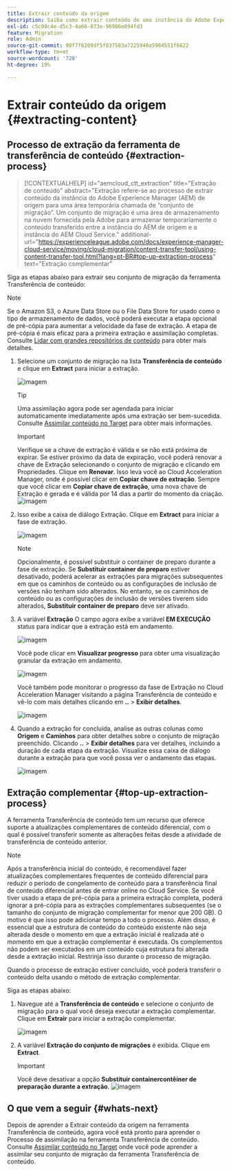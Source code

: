 ```yaml
---
title: Extrair conteúdo da origem
description: Saiba como extrair conteúdo de uma instância do Adobe Experience Manager (AEM) de origem para transferi-lo posteriormente para uma instância do Cloud Service AEM.
exl-id: c5c08c4e-d5c3-4a66-873e-96986e094fd3
feature: Migration
role: Admin
source-git-commit: 90f7f6209df5f837583a7225940a5984551f6622
workflow-type: tm+mt
source-wordcount: '728'
ht-degree: 19%

---
```


# Extrair conteúdo da origem {#extracting-content}

## Processo de extração da ferramenta de transferência de conteúdo {#extraction-process}

>[!CONTEXTUALHELP]
>id="aemcloud_ctt_extraction"
>title="Extração de conteúdo"
>abstract="Extração refere-se ao processo de extrair conteúdo da instância do Adobe Experience Manager (AEM) de origem para uma área temporária chamada de “conjunto de migração”. Um conjunto de migração é uma área de armazenamento na nuvem fornecida pela Adobe para armazenar temporariamente o conteúdo transferido entre a instância do AEM de origem e a instância do AEM Cloud Service."
>additional-url="https://experienceleague.adobe.com/docs/experience-manager-cloud-service/moving/cloud-migration/content-transfer-tool/using-content-transfer-tool.html?lang=pt-BR#top-up-extraction-process" text="Extração complementar"


Siga as etapas abaixo para extrair seu conjunto de migração da ferramenta Transferência de conteúdo:

>[!NOTE]
>Se o Amazon S3, o Azure Data Store ou o File Data Store for usado como o tipo de armazenamento de dados, você poderá executar a etapa opcional de pré-cópia para aumentar a velocidade da fase de extração. A etapa de pré-cópia é mais eficaz para a primeira extração e assimilação completas. Consulte [Lidar com grandes repositórios de conteúdo](/help/journey-migration/content-transfer-tool/using-content-transfer-tool/handling-large-content-repositories.md) para obter mais detalhes.

1. Selecione um conjunto de migração na lista **Transferência de conteúdo** e clique em **Extract** para iniciar a extração.

   ![imagem](/help/journey-migration/content-transfer-tool/assets-ctt/cttcam12.png)

   >[!TIP]
   >Uma assimilação agora pode ser agendada para iniciar automaticamente imediatamente após uma extração ser bem-sucedida. Consulte [Assimilar conteúdo no Target](/help/journey-migration/content-transfer-tool/using-content-transfer-tool/ingesting-content.md) para obter mais informações.

   >[!IMPORTANT]
   >
   >Verifique se a chave de extração é válida e se não está próxima de expirar. Se estiver próximo da data de expiração, você poderá renovar a chave de Extração selecionando o conjunto de migração e clicando em Propriedades. Clique em **Renovar**. Isso leva você ao Cloud Acceleration Manager, onde é possível clicar em **Copiar chave de extração**. Sempre que você clicar em **Copiar chave de extração**, uma nova chave de Extração é gerada e é válida por 14 dias a partir do momento da criação.
   >![imagem](/help/journey-migration/content-transfer-tool/assets-ctt/cttcam13.png)

1. Isso exibe a caixa de diálogo Extração. Clique em **Extract** para iniciar a fase de extração.

   ![imagem](/help/journey-migration/content-transfer-tool/assets-ctt/cttcam14b.png)

   >[!NOTE]
   >Opcionalmente, é possível substituir o container de preparo durante a fase de extração. Se **Substituir container de preparo** estiver desativado, poderá acelerar as extrações para migrações subsequentes em que os caminhos de conteúdo ou as configurações de inclusão de versões não tenham sido alterados. No entanto, se os caminhos de conteúdo ou as configurações de inclusão de versões tiverem sido alterados, **Substituir container de preparo** deve ser ativado.

1. A variável **Extração** O campo agora exibe a variável **EM EXECUÇÃO** status para indicar que a extração está em andamento.

   ![imagem](/help/journey-migration/content-transfer-tool/assets-ctt/cttcam15.png)

   Você pode clicar em **Visualizar progresso** para obter uma visualização granular da extração em andamento.

   ![imagem](/help/journey-migration/content-transfer-tool/assets-ctt/cttcam16.png)

   Você também pode monitorar o progresso da fase de Extração no Cloud Acceleration Manager visitando a página Transferência de conteúdo e vê-lo com mais detalhes clicando em **..** > **Exibir detalhes**.

   ![imagem](/help/journey-migration/content-transfer-tool/assets-ctt/cttcam17.png)

1. Quando a extração for concluída, analise as outras colunas como **Origem** e **Caminhos** para obter detalhes sobre o conjunto de migração preenchido. Clicando **..** > **Exibir detalhes** para ver detalhes, incluindo a duração de cada etapa da extração. Visualize essa caixa de diálogo durante a extração para que você possa ver o andamento das etapas.

   ![imagem](/help/journey-migration/content-transfer-tool/assets-ctt/cttcam18b.png)


## Extração complementar {#top-up-extraction-process}

A ferramenta Transferência de conteúdo tem um recurso que oferece suporte a atualizações complementares de conteúdo diferencial, com o qual é possível transferir somente as alterações feitas desde a atividade de transferência de conteúdo anterior.

>[!NOTE]
>Após a transferência inicial do conteúdo, é recomendável fazer atualizações complementares frequentes de conteúdo diferencial para reduzir o período de congelamento de conteúdo para a transferência final de conteúdo diferencial antes de entrar online no Cloud Service. Se você tiver usado a etapa de pré-cópia para a primeira extração completa, poderá ignorar a pré-cópia para as extrações complementares subsequentes (se o tamanho do conjunto de migração complementar for menor que 200 GB). O motivo é que isso pode adicionar tempo a todo o processo.
>Além disso, é essencial que a estrutura de conteúdo do conteúdo existente não seja alterada desde o momento em que a extração inicial é realizada até o momento em que a extração complementar é executada. Os complementos não podem ser executados em um conteúdo cuja estrutura foi alterada desde a extração inicial. Restrinja isso durante o processo de migração.

Quando o processo de extração estiver concluído, você poderá transferir o conteúdo delta usando o método de extração complementar.

Siga as etapas abaixo:

1. Navegue até a **Transferência de conteúdo** e selecione o conjunto de migração para o qual você deseja executar a extração complementar. Clique em **Extrair** para iniciar a extração complementar.

   ![imagem](/help/journey-migration/content-transfer-tool/assets-ctt/cttcam19.png)

1. A variável **Extração do conjunto de migrações** é exibida. Clique em **Extract**.

   >[!IMPORTANT]
   >Você deve desativar a opção **Substituir containercontêiner de preparação durante a extração**.
   >![imagem](/help/journey-migration/content-transfer-tool/assets-ctt/cttcam20.png)


## O que vem a seguir {#whats-next}

Depois de aprender a Extrair conteúdo da origem na ferramenta Transferência de conteúdo, agora você está pronto para aprender o Processo de assimilação na ferramenta Transferência de conteúdo. Consulte [Assimilar conteúdo no Target](/help/journey-migration/content-transfer-tool/using-content-transfer-tool/ingesting-content.md) onde você pode aprender a assimilar seu conjunto de migração da ferramenta Transferência de conteúdo.
